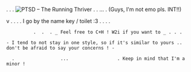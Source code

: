 .       .       .       ![PTSD – The Running Thriver](https://github.com/user-attachments/assets/ae923177-7df5-4f42-8be2-51c649666d10)        .        .    ...
.                     (Guys, I'm not emo pls. INT!!)


 v         .   .   .   .   I go by the name key / toilet :3   .   .   .   .

              .  .  . _ Feel free to C+H ! W2i if you want to _ . . . 

    - I tend to not stay in one style, so if it's similar to yours .. don't be afraid to say your concerns ! -

      .                 ...                  . Keep in mind that I'm a minor ! 
